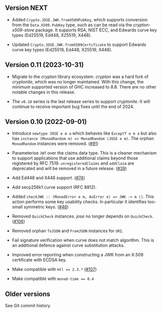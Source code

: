 ## Version NEXT

- Added `Crypto.JOSE.JWK.fromX509PubKey`, which supports conversion
  from the `Data.X509.PubKey` type, such as can be read via the
  *crypton-x509-store* package.  It supports RSA, NIST ECC, and
  Edwards curve key types (Ed25519, Ed448, X25519, X448).

- Updated `Crypto.JOSE.JWK.fromX509Certificate` to support Edwards
  curve key types (Ed25519, Ed448, X25519, X448).


## Version 0.11 (2023-10-31)

- Migrate to the *crypton* library ecosystem.  *crypton* was a hard
  fork of *cryptonite*, which was no longer maintained.  With this
  change, the minimum supported version of GHC increased to 8.8.
  There are no other notable changes in this release.

- The `v0.10` series is the last release series to support
  *cryptonite*.  It will continue to receive important bug fixes
  until the end of 2024.


## Version 0.10 (2022-09-01)

- Introduce `newtype JOSE e m a` which behaves like `ExceptT e m a`
  but also has `instance (MonadRandom m) => MonadRandom (JOSE e m)`.
  The orphan `MonadRandom` instances were removed. ([#91][])

- Parameterise `JWT` over the claims data type.  This is a
  cleaner mechanism to support applications that use additional
  claims beyond those registered by RFC 7519.  `unregisteredClaims`
  and `addClaim` are deprecated and will be removed in a future
  release. ([#39][])

- Add Ed448 and X448 support. ([#74][])

- Add secp256k1 curve support (RFC 8812).

- Added `checkJWK :: (MonadError e m, AsError e) => JWK -> m ()`.
  This action performs some key usability checks.  In particular
  it identifies too-small symmetric keys.  ([#46][])

- Removed `QuickCheck` instances.  *jose* no longer depends on
  `QuickCheck`.  ([#106][])

- Removed orphan `ToJSON` and `FromJSON` instances for `URI`.

- Fail signature verification when curve does not match algorithm.
  This is an additional defence against curve substitution attacks.

- Improved error reporting when constructing a JWK from an X.509
  certificate with ECDSA key.

- Make compatible with `mtl == 2.3.*` ([#107][])

- Make compatible with `monad-time == 0.4`

[#39]: https://github.com/frasertweedale/hs-jose/issues/39
[#46]: https://github.com/frasertweedale/hs-jose/issues/46
[#74]: https://github.com/frasertweedale/hs-jose/issues/74
[#91]: https://github.com/frasertweedale/hs-jose/issues/91
[#106]: https://github.com/frasertweedale/hs-jose/issues/106
[#107]: https://github.com/frasertweedale/hs-jose/issues/107


## Older versions

See Git commit history
